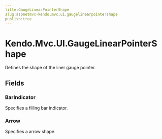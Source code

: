 ```yaml
---
title:GaugeLinearPointerShape
slug:aspnetmvc-kendo.mvc.ui.gaugelinearpointershape
publish:true
---
```


# Kendo.Mvc.UI.GaugeLinearPointerShape

Defines the shape of the liner gauge pointer.

## Fields

### BarIndicator
Specifies a filling bar indicator.

### Arrow
Specifies a arrow shape.